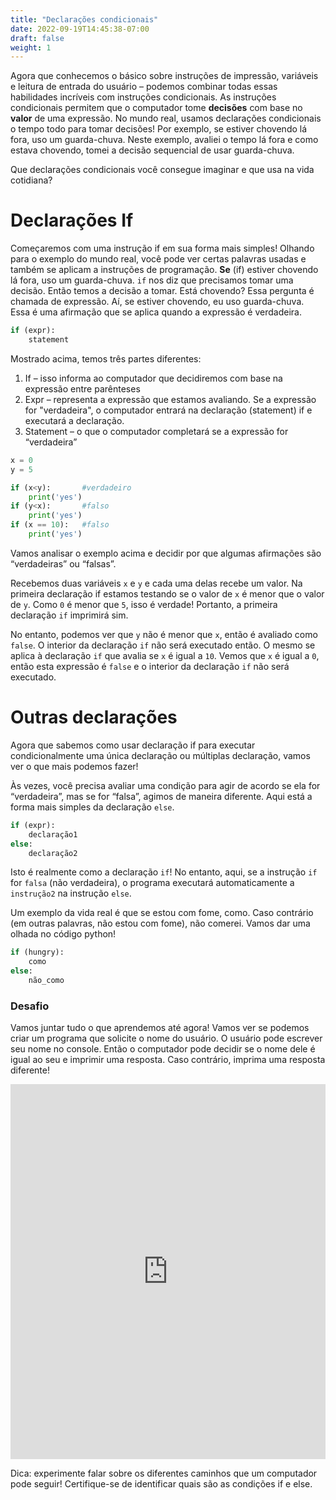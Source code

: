 ```yaml
---
title: "Declarações condicionais"
date: 2022-09-19T14:45:38-07:00
draft: false
weight: 1
---
```


Agora que conhecemos o básico sobre instruções de impressão, variáveis ​​e leitura de entrada do usuário – podemos combinar todas essas habilidades incríveis com instruções condicionais. As instruções condicionais permitem que o computador tome **decisões** com base no **valor** de uma expressão. No mundo real, usamos declarações condicionais o tempo todo para tomar decisões! Por exemplo, se estiver chovendo lá fora, uso um guarda-chuva. Neste exemplo, avaliei o tempo lá fora e como estava chovendo, tomei a decisão sequencial de usar guarda-chuva.

Que declarações condicionais você consegue imaginar e que usa na vida cotidiana?

# Declarações If

Começaremos com uma instrução if em sua forma mais simples! Olhando para o exemplo do mundo real, você pode ver certas palavras usadas e também se aplicam a instruções de programação. **Se** (if) estiver chovendo lá fora, uso um guarda-chuva. `if` nos diz que precisamos tomar uma decisão. Então temos a decisão a tomar. Está chovendo? Essa pergunta é chamada de expressão. Aí, se estiver chovendo, eu uso guarda-chuva. Essa é uma afirmação que se aplica quando a expressão é verdadeira.

```python
if (expr):
    statement
```


Mostrado acima, temos três partes diferentes:

1. If – isso informa ao computador que decidiremos com base na expressão entre parênteses
2. Expr – representa a expressão que estamos avaliando. Se a expressão for "verdadeira", o computador entrará na declaração (statement) if e executará a declaração.
3. Statement – o que o computador completará se a expressão for “verdadeira”

```python
x = 0
y = 5

if (x<y):       #verdadeiro
    print('yes')
if (y<x):       #falso
    print('yes')
if (x == 10):   #falso
    print('yes')
```

Vamos analisar o exemplo acima e decidir por que algumas afirmações são “verdadeiras” ou “falsas”.

Recebemos duas variáveis ​​`x` e `y` e cada uma delas recebe um valor. Na primeira declaração if estamos testando se o valor de `x` é menor que o valor de `y`. Como `0` é menor que `5`, isso é verdade! Portanto, a primeira declaração `if` imprimirá sim.

No entanto, podemos ver que `y` não é menor que `x`, então é avaliado como `false`. O interior da declaração `if` não será executado então. O mesmo se aplica à declaração `if` que avalia se `x` é igual a `10`. Vemos que `x` é igual a `0`, então esta expressão é `false` e ​​o interior da declaração `if` não será executado.

# Outras declarações

Agora que sabemos como usar declaração if para executar condicionalmente uma única declaração ou múltiplas declaração, vamos ver o que mais podemos fazer!

Às vezes, você precisa avaliar uma condição para agir de acordo se ela for “verdadeira”, mas se for “falsa”, agimos de maneira diferente. Aqui está a forma mais simples da declaração `else`.

```python
if (expr):
    declaração1
else: 
    declaração2
```    

Isto é realmente como a declaração `if`! No entanto, aqui, se a instrução `if` for `falsa` (não verdadeira), o programa executará automaticamente a `instrução2` na instrução `else`.

Um exemplo da vida real é que se estou com fome, como. Caso contrário (em outras palavras, não estou com fome), não comerei. Vamos dar uma olhada no código python!

```python
if (hungry):
    como
else:
    não_como
```

### Desafio

Vamos juntar tudo o que aprendemos até agora! Vamos ver se podemos criar um programa que solicite o nome do usuário. O usuário pode escrever seu nome no console. Então o computador pode decidir se o nome dele é igual ao seu e imprimir uma resposta. Caso contrário, imprima uma resposta diferente!

<iframe src="https://trinket.io/embed/python/b238d85d0d" width="100%" height="600" frameborder="0" marginwidth="0" marginheight="0" allowfullscreen></iframe>

Dica: experimente falar sobre os diferentes caminhos que um computador pode seguir! Certifique-se de identificar quais são as condições if e else.
